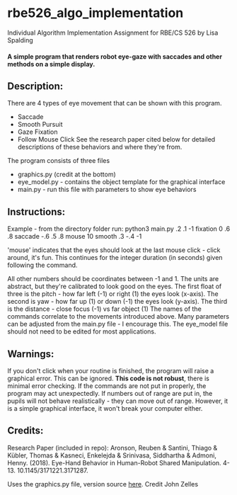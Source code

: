 # rbe526_algo_implementation
Individual Algorithm Implementation Assignment for RBE/CS 526 by Lisa Spalding

#### A simple program that renders robot eye-gaze with saccades and other methods on a simple display. 

## Description: 
There are 4 types of eye movement that can be shown with this program. 
* Saccade
* Smooth Pursuit
* Gaze Fixation
* Follow Mouse Click
See the research paper cited below for detailed descriptions of these behaviors and where they're from.
  
The program consists of three files
* graphics.py (credit at the bottom)
* eye_model.py - contains the object template for the graphical interface
* main.py - run this file with parameters to show eye behaviors

## Instructions:
Example - from the directory folder run: python3 main.py .2 .1 -1 fixation 0 .6 .8 saccade -.6 .5 .8 mouse 10 smooth .3 -.4 -1

'mouse' indicates that the eyes should look at the last mouse click - click around, it's fun. This continues for the integer duration (in seconds) given following the command.

All other numbers should be coordinates between -1 and 1. The units are abstract, but they're calibrated to look good on the eyes. 
The first float of three is the pitch - how far left (-1) or right (1) the eyes look (x-axis).
The second is yaw - how far up (1) or down (-1) the eyes look (y-axis).
The third is the distance - close focus (-1) vs far object (1)
The names of the commands correlate to the movements introduced above.
Many parameters can be adjusted from the main.py file - I encourage this. 
The eye_model file should not need to be edited for most applications. 

## Warnings:
If you don't click when your routine is finished, the program will raise a graphical error. This can be ignored. 
**This code is not robust**, there is minimal error checking. If the commands are not put in properly, the program may act unexpectedly. 
If numbers out of range are put in, the pupils will not behave realistically - they can move out of range. 
However, it is a simple graphical interface, it won't break your computer either. 


## Credits:
Research Paper (included in repo):
Aronson, Reuben & Santini, Thiago & Kübler, Thomas & Kasneci, Enkelejda & Srinivasa, Siddhartha & Admoni, Henny. (2018). Eye-Hand Behavior in Human-Robot Shared Manipulation. 4-13. 10.1145/3171221.3171287.

Uses the graphics.py file, version source [here](https://stackoverflow.com/questions/15886455/simple-graphics-for-python).
Credit John Zelles

